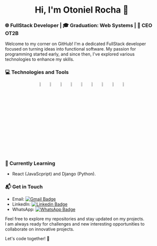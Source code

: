 <strong><h1 align="center">Hi, I'm Otoniel Rocha 👋</h1></strong>

<h3>🌐 FullStack Developer | 🎓 Graduation: Web Systems | 💼 CEO OT2B</h3>

Welcome to my corner on GitHub! I'm a dedicated FullStack developer focused on turning ideas into functional software. My passion for programming started early, and since then, I've explored various technologies to enhance my skills.

<h3>💻 Technologies and Tools</h3>

<p align="center">
<img src="https://cdn.jsdelivr.net/gh/devicons/devicon/icons/java/java-original.svg" width="6%" align="center"/>
<img src="https://cdn.jsdelivr.net/gh/devicons/devicon/icons/spring/spring-original.svg" width="6%" align="center"/>
<img src="https://cdn.jsdelivr.net/gh/devicons/devicon/icons/html5/html5-original.svg" width="6%" align="center"/>
<img src="https://cdn.jsdelivr.net/gh/devicons/devicon/icons/css3/css3-original.svg" width="6%" align="center"/>
<img src="https://cdn.jsdelivr.net/gh/devicons/devicon/icons/javascript/javascript-original.svg"  width="6%" align="center"/>
<img src="https://cdn.jsdelivr.net/gh/devicons/devicon@latest/icons/php/php-original.svg" width="6%" align="center" />
<img src="https://cdn.jsdelivr.net/gh/devicons/devicon/icons/python/python-original.svg" width="6%" align="center"/>
<img src="https://cdn.jsdelivr.net/gh/devicons/devicon/icons/mysql/mysql-original.svg" width="6%" align="center"/>
<img src="https://cdn.jsdelivr.net/gh/devicons/devicon/icons/postgresql/postgresql-original.svg" width="6%" align="center"/>
</p>

<h3>🌱 Currently Learning</h3>

- React (JavaScpript) and Django (Python).

<h3>📬 Get in Touch</h3>

- Email: [![Gmail Badge](https://img.shields.io/badge/Gmail-D14836?style=for-the-badge&logo=gmail&logoColor=white&link=mailto:oton.rocha84@gmail.com)](mailto:oton.rocha84@gmail.com)
- LinkedIn: [![Linkedin Badge](https://img.shields.io/badge/LinkedIn-0077B5?style=for-the-badge&logo=linkedin&logoColor=white&link=https://www.linkedin.com/in/otoniel-rocha-51379b228/)](https://www.linkedin.com/in/otoniel-rocha-51379b228/)
- WhatsApp: [![WhatsApp Badge](https://img.shields.io/badge/WhatsApp-25D366?style=for-the-badge&logo=whatsapp&logoColor=white&link=https://wa.me/5519981474081)](https://wa.me/5519981474081)

Feel free to explore my repositories and stay updated on my projects.
<br>I am always ready for challenges and new interesting opportunities to collaborate on innovative projects.

Let's code together! 🚀


